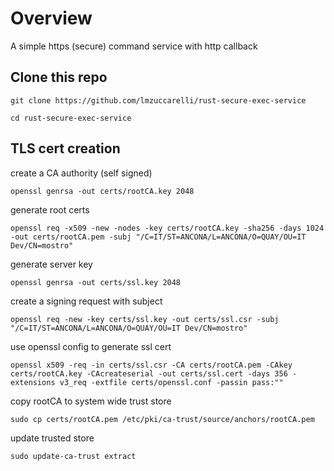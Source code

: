 # Overview

A simple https (secure) command service with http callback 

## Clone this repo

```
git clone https://github.com/lmzuccarelli/rust-secure-exec-service

cd rust-secure-exec-service
```

## TLS cert creation

create a CA authority (self signed)

```
openssl genrsa -out certs/rootCA.key 2048
```

generate root certs

```
openssl req -x509 -new -nodes -key certs/rootCA.key -sha256 -days 1024 -out certs/rootCA.pem -subj "/C=IT/ST=ANCONA/L=ANCONA/O=QUAY/OU=IT Dev/CN=mostro"
```

generate server key

```
openssl genrsa -out certs/ssl.key 2048
```

create a signing request with subject 

```
openssl req -new -key certs/ssl.key -out certs/ssl.csr -subj "/C=IT/ST=ANCONA/L=ANCONA/O=QUAY/OU=IT Dev/CN=mostro"
```

use openssl config to generate ssl cert 

```
openssl x509 -req -in certs/ssl.csr -CA certs/rootCA.pem -CAkey certs/rootCA.key -CAcreateserial -out certs/ssl.cert -days 356 -extensions v3_req -extfile certs/openssl.conf -passin pass:""
```

copy rootCA to system wide trust store

```
sudo cp certs/rootCA.pem /etc/pki/ca-trust/source/anchors/rootCA.pem
```

update trusted store

```
sudo update-ca-trust extract
```
